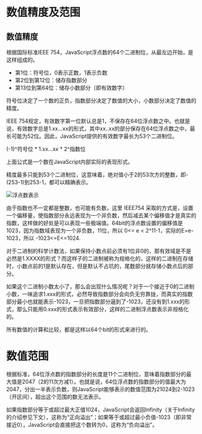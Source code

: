 # 数值精度及范围

## 数值精度

根据国际标准IEEE 754，JavaScript浮点数的64个二进制位，从最左边开始，是这样组成的。

+ 第1位：符号位，0表示正数，1表示负数
+ 第2位到第12位：储存指数部分
+ 第13位到第64位：储存小数部分（即有效数字）  

符号位决定了一个数的正负，指数部分决定了数值的大小，小数部分决定了数值的精度。  

IEEE 754规定，有效数字第一位默认总是1，不保存在64位浮点数之中。也就是说，有效数字总是1.xx...xx的形式，其中xx..xx的部分保存在64位浮点数之中，最长可能为52位。因此，JavaScript提供的有效数字最长为53个二进制位。

(-1)^符号位 * 1.xx...xx * 2^指数位

上面公式是一个数在JavaScript内部实际的表现形式。

精度最多只能到53个二进制位，这意味着，绝对值小于2的53次方的整数，即-(253-1)到253-1，都可以精确表示。   

![浮点数表示](https://segmentfault.com/image?src=https://ommw6ejay.qnssl.com/IEEE754_floating.jpg&objectId=1190000009084877&token=6dbb2ef31ffd33e204d811f766ace61a)

由于指数也不一定都是整数，也可能有负数，这里 IEEE754 采取的方式是，设置一个偏移量，使指数部分永远表现为一个非负数，然后减去某个偏移值才是真实的指数，这样做的好处是可以表现一些极端值。64bit的浮点数设置的偏移值是1023，因为指数域表现为一个非负数，11位，所以 0<= e < 2^11-1，实际的E=e-1023，所以 -1023<=E<=1024.  

对于二进制的科学计数法，如果保持小数点前必须有1位非0的，那有效域是不是必然是1.XXXX的形式？而这样子的二进制被称为规格化的，这样的二进制在存储时，小数点前的1是默认存在，但是默认不占坑的，尾数部分就存储小数点后的部分。  

如果这个二进制小数太小了，那么会出现什么情况呢？对于一个接近于0的二进制小数，一味追求1.xxx的形式，必然导致指数部分会向负无穷靠拢，而真实的指数部分最小也就能表示-1023，一旦把指数部分逼到了-1023，还没有到1.xxx的形式，那么只能用0.xxx的形式表示有效部分，这样的二进制浮点数表示非规格化的。  

所有数值的计算和比较，都是这样以64个bit的形式来进行的。


# 数值范围

根据标准，64位浮点数的指数部分的长度是11个二进制位，意味着指数部分的最大值是2047（2的11次方减1）。也就是说，64位浮点数的指数部分的值最大为2047，分出一半表示负数，则JavaScript能够表示的数值范围为21024到2-1023（开区间），超出这个范围的数无法表示。

如果指数部分等于或超过最大正值1024，JavaScript会返回Infinity（关于Infinity的介绍参见下文），这称为“正向溢出”；如果等于或超过最小负值-1023（即非常接近0），JavaScript会直接把这个数转为0，这称为“负向溢出”。
